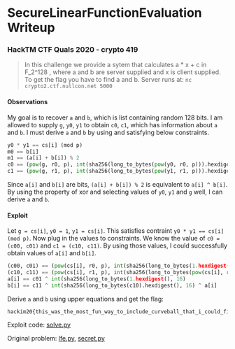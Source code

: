 # SecureLinearFunctionEvaluation Writeup

### HackTM CTF Quals 2020 - crypto 419

> In this challenge we provide a sytem that calculates a * x + c in F_2^128 , where a and b are server supplied and x is client supplied. To get the flag you have to find a and b. Server runs at: `nc crypto2.ctf.nullcon.net 5000`

#### Observations

My goal is to recover `a` and `b`, which is list containing random 128 bits. I am allowed to supply `g`, `y0`, `y1` to obtain `c0`, `c1`, which has information about `a` and `b`. I must derive `a` and `b` by using and satisfying below constraints.

```python
y0 * y1 == cs[i] (mod p)
m0 == b[i]
m1 == (a[i] + b[i]) % 2
c0 == (pow(g, r0, p), int(sha256(long_to_bytes(pow(y0, r0, p))).hexdigest(), 16) ^ m0)
c1 == (pow(g, r1, p), int(sha256(long_to_bytes(pow(y1, r1, p))).hexdigest(), 16) ^ m1)
```

Since `a[i]` and `b[i]` are bits, `(a[i] + b[i]) % 2` is equivalent to `a[i] ^ b[i]`. By using the property of xor and selecting values of `y0`, `y1` and `g` well, I can derive `a` and `b`.

#### Exploit

Let `g = cs[i]`, `y0 = 1`, `y1 = cs[i]`. This satisfies contraint `y0 * y1 == cs[i] (mod p)`. Now plug in the values to constraints. We know the value of `c0 = (c00, c01)` and `c1 = (c10, c11)`. By using those values, I could successfully obtain values of `a[i]` and `b[i]`.

```python
(c00, c01) == (pow(cs[i], r0, p), int(sha256(long_to_bytes(1.hexdigest(), 16) ^ a[i])
(c10, c11) == (pow(cs[i], r1, p), int(sha256(long_to_bytes(pow(cs[i], r1, p))).hexdigest(), 16) ^ a[i] ^ b[i])
a[i] == c01 ^ int(sha256(long_to_bytes(1.hexdigest(), 16)
b[i] == c11 ^ int(sha256(long_to_bytes(c10).hexdigest(), 16) ^ a[i]
```

Derive `a` and `b` using upper equations and get the flag:
```
hackim20{this_was_the_most_fun_way_to_include_curveball_that_i_could_find}
```

Exploit code: [solve.py](solve.py)

Original problem: [lfe.py](lfe.py), [secret.py](secret.py)


